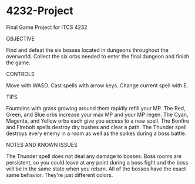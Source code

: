 # 4232-Project
Final Game Project for ITCS 4232

OBJECTIVE

Find and defeat the six bosses located in dungeons throughout the overworld.
Collect the six orbs needed to enter the final dungeon and finish the game.

CONTROLS

Move with WASD.
Cast spells with arrow keys.
Change current spell with E.

TIPS

Fountains with grass growing around them rapidly refill your MP.
The Red, Green, and Blue orbs increase your max MP and your MP regen.
The Cyan, Magenta, and Yellow orbs each give you access to a new spell.
The Bonfire and Firebolt spells destroy dry bushes and clear a path.
The Thunder spell destroys every enemy in a room as well as the spikes during a boss battle.

NOTES AND KNOWN ISSUES

The Thunder spell does not deal any damage to bosses.
Boss rooms are persistent, so you could leave at any point during a boss fight and the boss will be in the same state when you return.
All of the bosses have the exact same behavior. They're just different colors.
